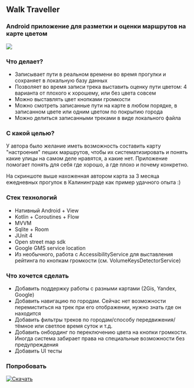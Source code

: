 ## Walk Traveller
### Android приложение для разметки и оценки маршрутов на карте цветом

<img src="https://github.com/user-attachments/assets/a57c60f5-67e3-4983-83a4-ba21a0ce8102" />

### Что делает?
- Записывает пути в реальном времени во время прогулки и сохраняет в локальную базу данных
- Позволяет во время записи трека выставить оценку пути цветом: 4 варианта от плохого к хорошему, или без цвета совсем
- Можно выставлять цвет кнопками громкости
- Можно смотреть записанные пути на карте в любом порядке, в записанном цвете или одним цветом по покрытию города
- Можно делиться записанными треками в виде локального файла

### C какой целью?
У автора было желание иметь возможность составить карту "настроения" пеших маршрутов, чтобы их систематизировать и понять какие улицы на самом деле нравятся, а какие нет. Приложение помогает понять для себя где хорошо, а где плохо и почему конкретно.

На скриншоте выше нахоженная автором карта за 3 месяца ежедневных прогулок в Калининграде как пример удачного опыта :)

### Стек технологий
- Нативный Android + View
- Kotlin + Coroutines + Flow
- MVVM
- Sqlite + Room
- JUnit 4
- Open street map sdk
- Google GMS service location
- Из необычного, работа с AccessibilityService для выставления рейтинга по кнопкам громкости (см. VolumeKeysDetectorService)

### Что хочется сделать
- Добавить поддержку работы с разными картами (2Gis, Yandex, Google)
- Добавить навигацию по городам. Сейчас нет возможности перемиститься на трек при его отображении, нужно знать где он находится
- Добавить фильтры треков по городам/способу передвижения/тёмное или светлое время суток и т.д.
- Добавить онбординг по переключению цвета на кнопки громкости. Иногда система забирает права на специальные возможности без предупреждения
- Добавить UI тесты

### Попробовать

[![Скачать](https://github.com/user-attachments/assets/0057c3e6-037f-4388-8173-b7d712673802)](https://play.google.com/store/apps/details?id=ru.lobotino.walktraveller&pcampaignid=web_share)


